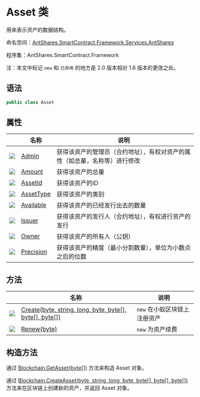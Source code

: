 # Asset 类

用来表示资产的数据结构。

命名空间：[AntShares.SmartContract.Framework.Services.AntShares](../AntShares.md)

程序集：AntShares.SmartContract.Framework

注：本文中标记 `new` 和 `已弃用` 的地方是 2.0 版本相对 1.6 版本的更改之处。

## 语法

```c#
public class Asset 
```

## 属性

|                                          | 名称                              | 说明                                    |
| ---------------------------------------- | ------------------------------- | ------------------------------------- |
| ![](https://i-msdn.sec.s-msft.com/dynimg/IC74937.jpeg) | [Admin](Asset/Admin.md)         | 获得该资产的管理员（合约地址），有权对资产的属性（如总量，名称等）进行修改 |
| ![](https://i-msdn.sec.s-msft.com/dynimg/IC74937.jpeg) | [Amount](Asset/Amount.md)       | 获得该资产的总量                              |
| ![](https://i-msdn.sec.s-msft.com/dynimg/IC74937.jpeg) | [AssetId](Asset/AssetId.md)     | 获得该资产的ID                              |
| ![](https://i-msdn.sec.s-msft.com/dynimg/IC74937.jpeg) | [AssetType](Asset/AssetType.md) | 获得该资产的类别                              |
| ![](https://i-msdn.sec.s-msft.com/dynimg/IC74937.jpeg) | [Available](Asset/Available.md) | 获得该资产的已经发行出去的数量                       |
| ![](https://i-msdn.sec.s-msft.com/dynimg/IC74937.jpeg) | [Issuer](Asset/Issuer.md)       | 获得该资产的发行人（合约地址），有权进行资产的发行             |
| ![](https://i-msdn.sec.s-msft.com/dynimg/IC74937.jpeg) | [Owner](Asset/Owner.md)         | 获得该资产的所有人（公钥）                         |
| ![](https://i-msdn.sec.s-msft.com/dynimg/IC74937.jpeg) | [Precision](Asset/Precision.md) | 获得该资产的精度（最小分割数量），单位为小数点之后的位数          |

## 方法

|                                          | 名称                                       | 说明                |
| ---------------------------------------- | ---------------------------------------- | ----------------- |
| ![](https://i-msdn.sec.s-msft.com/dynimg/IC91302.jpeg) | [Create(byte, string, long, byte, byte[], byte[], byte[])](Asset/Create.md) | `new` 在小蚁区块链上注册资产 |
| ![](https://i-msdn.sec.s-msft.com/dynimg/IC91302.jpeg) | [Renew(byte)](Asset/Renew.md)            | `new` 为资产续费       |

## 构造方法

通过 [Blockchain.GetAsset(byte[])](Blockchain/GetAsset.md) 方法来构造 Asset 对象。

通过 [Blockchain.CreateAsset(byte, string, long, byte, byte[], byte[], byte[])](Blockchain/CreateAsset.md) 方法来在区块链上创建新的资产，并返回 Asset 对象。